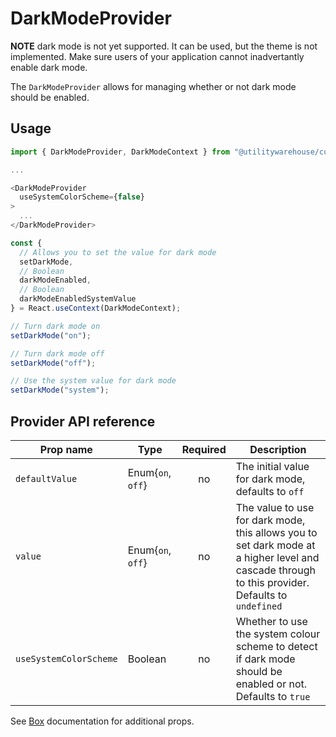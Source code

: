 # DarkModeProvider

**NOTE** dark mode is not yet supported. It can be used, but the theme is not implemented. Make sure users of your application cannot inadvertantly enable dark mode.

The `DarkModeProvider` allows for managing whether or not dark mode should be enabled.

## Usage

```TypeScript
import { DarkModeProvider, DarkModeContext } from "@utilitywarehouse/customer-ui-material";

...

<DarkModeProvider
  useSystemColorScheme={false}
>
  ...
</DarkModeProvider>

const {
  // Allows you to set the value for dark mode
  setDarkMode,
  // Boolean
  darkModeEnabled,
  // Boolean
  darkModeEnabledSystemValue
} = React.useContext(DarkModeContext);

// Turn dark mode on
setDarkMode("on");

// Turn dark mode off
setDarkMode("off");

// Use the system value for dark mode
setDarkMode("system");

```

## Provider API reference

| Prop name | Type | Required | Description |
| --------- | ---- |:--------:| ----------- |
| `defaultValue` | Enum{`on`, `off`} | no | The initial value for dark mode, defaults to `off` |
| `value` | Enum{`on`, `off`} | no | The value to use for dark mode, this allows you to set dark mode at a higher level and cascade through to this provider. Defaults to `undefined` |
| `useSystemColorScheme` | Boolean | no | Whether to use the system colour scheme to detect if dark mode should be enabled or not. Defaults to `true` |

See [Box](https://next.material-ui.com/components/box/#main-content) documentation for additional props.
